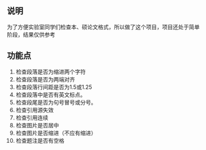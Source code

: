 ## 说明
为了方便实验室同学们检查本、硕论文格式，所以做了这个项目，项目还处于简单阶段，结果仅供参考
## 功能点
1. 检查段落是否为缩进两个字符
2. 检查段落是否为两端对齐
3. 检查段落行间距是否为1.5或1.25
4. 检查段落中是否有英文标点。
5. 检查段尾是否为句号冒号或分号。
6. 检查引用源失效
7. 检查引用连续
8. 检查图片是否居中
9. 检查图片是否缩进（不应有缩进）
10. 检查题注是否有空格
